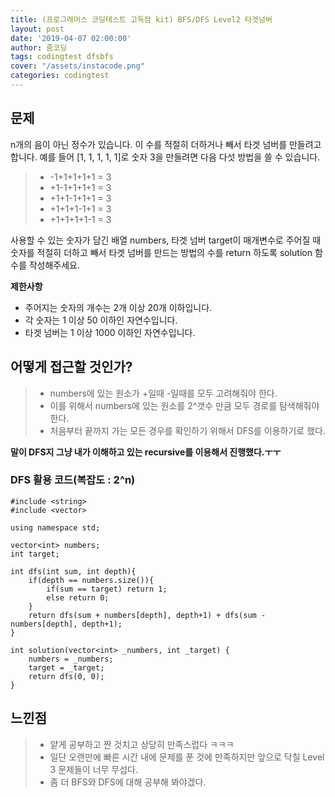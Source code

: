 ```yaml
---
title: (프로그래머스 코딩테스트 고득점 kit) BFS/DFS Level2 타겟넘버
layout: post
date: '2019-04-07 02:00:00'
author: 줌코딩
tags: codingtest dfsbfs
cover: "/assets/instacode.png"
categories: codingtest
---
```


## 문제

n개의 음이 아닌 정수가 있습니다. 이 수를 적절히 더하거나 빼서 타겟 넘버를 만들려고 합니다. 예를 들어 [1, 1, 1, 1, 1]로 숫자 3을 만들려면 다음 다섯 방법을 쓸 수 있습니다.

>* -1+1+1+1+1 = 3
>* +1-1+1+1+1 = 3
>* +1+1-1+1+1 = 3
>* +1+1+1-1+1 = 3
>* +1+1+1+1-1 = 3

사용할 수 있는 숫자가 담긴 배열 numbers, 타겟 넘버 target이 매개변수로 주어질 때 숫자를 적절히 더하고 빼서 타겟 넘버를 만드는 방법의 수를 return 하도록 solution 함수를 작성해주세요.

**제한사항**
* 주어지는 숫자의 개수는 2개 이상 20개 이하입니다.
* 각 숫자는 1 이상 50 이하인 자연수입니다.
* 타겟 넘버는 1 이상 1000 이하인 자연수입니다.

## 어떻게 접근할 것인가?

>* numbers에 있는 원소가 +일때 -일때를 모두 고려해줘야 한다.
>* 이를 위해서 numbers에 있는 원소를 2^갯수 만큼 모두 경로를 탐색해줘야한다. 
>* 처음부터 끝까지 가는 모든 경우를 확인하기 위해서 DFS를 이용하기로 했다. 

**말이 DFS지 그냥 내가 이해하고 있는 recursive를 이용해서 진행했다.ㅜㅜ**

### DFS 활용 코드(복잡도 : 2^n)

    #include <string>
    #include <vector>

    using namespace std;

    vector<int> numbers;
    int target;

    int dfs(int sum, int depth){
        if(depth == numbers.size()){
            if(sum == target) return 1;
            else return 0;
        }
        return dfs(sum + numbers[depth], depth+1) + dfs(sum - numbers[depth], depth+1);
    }

    int solution(vector<int> _numbers, int _target) {
        numbers = _numbers;
        target = _target;
        return dfs(0, 0);
    }
    
## 느낀점

>* 얕게 공부하고 짠 것치고 상당히 만족스럽다 ㅋㅋㅋ
>* 일단 오랜만에 빠른 시간 내에 문제를 푼 것에 만족하지만 앞으로 닥칠 Level 3 문제들이 너무 무섭다.
>* 좀 더 BFS와 DFS에 대해 공부해 봐야겠다. 

